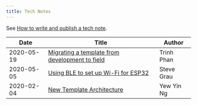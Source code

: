```yaml
---
title: Tech Notes
---
```


See [How to write and publish a tech note](how-to-write-and-publish-a-tech-note).

|Date|Title|Author|
|-|-|-|
|2020-05-19|[Migrating a template from development to field](00000004)|Trinh Phan|
|2020-05-05|[Using BLE to set up Wi-Fi for ESP32](00000008)|Steve Grau|
|2020-02-04|[New Template Architecture](00000005)|Yew Yin Ng|
